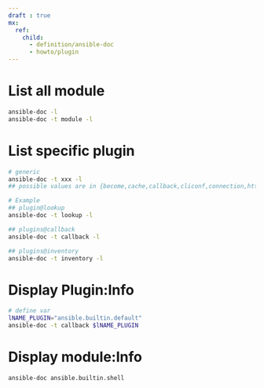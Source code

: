 ```yaml
---
draft : true
mx:  
  ref:
    child:
      - definition/ansible-doc
      - howto/plugin
---
```


# List all module
```bash
ansible-doc -l
ansible-doc -t module -l
```

# List specific plugin
```bash
# generic
ansible-doc -t xxx -l
## possible values are in {become,cache,callback,cliconf,connection,httpapi,inventory,lookup,netconf,shell,vars,module,strategy,test,filter,role,keyword}

# Example
## plugin@lookup
ansible-doc -t lookup -l

## plugins@callback
ansible-doc -t callback -l

## plugins@inventory
ansible-doc -t inventory -l
```

# Display Plugin:Info
```bash
# define var
lNAME_PLUGIN="ansible.builtin.default"
ansible-doc -t callback $lNAME_PLUGIN
``` 

# Display module:Info
```bash
ansible-doc ansible.builtin.shell
```

